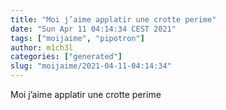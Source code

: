 ```yaml
---
title: "Moi j’aime applatir une crotte perime"
date: "Sun Apr 11 04:14:34 CEST 2021"
tags: ["moijaime", "pipotron"]
author: m1ch3l
categories: ["generated"]
slug: "moijaime/2021-04-11-04:14:34"
---
```


Moi j’aime applatir une crotte perime
